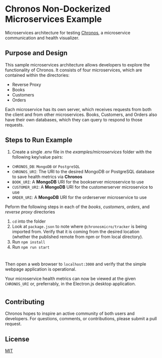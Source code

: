 # Chronos Non-Dockerized Microservices Example

Microservices architecture for testing [Chronos](https://github.com/open-source-labs/Chronos), a microservice communication and health visualizer.

## Purpose and Design
This sample microservices architecture allows developers to explore the functionality of Chronos. It consists of four microservices, which are contained within the directories:
- Reverse Proxy
- Books
- Customers
- Orders

Each microservice has its own server, which receives requests from both the client and from other microservices. Books, Customers, and Orders also have their own databases, which they can query to respond to those requests.

## Steps to Run Example
1. Create a single .env file in the *examples/microservices* folder with the following key/value pairs:
- `CHRONOS_DB`: `MongoDB` or `PostgreSQL`
- `CHRONOS_URI`: The URI to the desired MongoDB or PostgreSQL database to save health metrics via **Chronos**
- `BOOK_URI`: A **MongoDB** URI for the bookserver microservice to use
- `CUSTOMER_URI`: A **MongoDB** URI for the customerserver microservice to use
- `ORDER_URI`:  A **MongoDB** URI for the orderserver microservice to use


Peform the following steps in each of the *books*, *customers*, *orders*, and *reverse proxy* directories
1. `cd` into the folder
2. Look at `package.json` to note where `@chronosmicro/tracker` is being imported from. Verify that it is coming from the desired location (whether the published remote from npm or from local directory).
3. Run `npm install`
4. Run `npm run start`

#
Then open a web browser to `localhost:3000` and verify that the simple webpage application is operational.

Your microservice health metrics can now be viewed at the given `CHRONOS_URI` or, preferrably, in the Electron.js desktop application.
#

## Contributing
Chronos hopes to inspire an active community of both users and developers. For questions, comments, or contributions, please submit a pull request.

## License
[MIT](LICENSE)